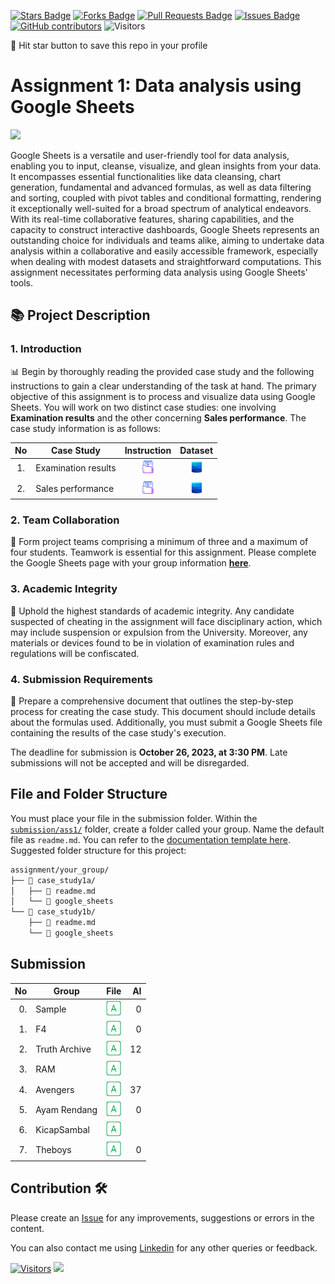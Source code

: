 <a href="https://github.com/drshahizan/BDM/stargazers"><img src="https://img.shields.io/github/stars/drshahizan/BDM" alt="Stars Badge"/></a>
<a href="https://github.com/drshahizan/BDM/network/members"><img src="https://img.shields.io/github/forks/drshahizan/BDM" alt="Forks Badge"/></a>
<a href="https://github.com/drshahizan/BDM/pulls"><img src="https://img.shields.io/github/issues-pr/drshahizan/BDM" alt="Pull Requests Badge"/></a>
<a href="https://github.com/drshahizan/BDM"><img src="https://img.shields.io/github/issues/drshahizan/BDM" alt="Issues Badge"/></a>
<a href="https://github.com/drshahizan/BDM/graphs/contributors"><img alt="GitHub contributors" src="https://img.shields.io/github/contributors/drshahizan/BDM?color=2b9348"></a>
![Visitors](https://api.visitorbadge.io/api/visitors?path=https%3A%2F%2Fgithub.com%2Fdrshahizan%2BDM&labelColor=%23d9e3f0&countColor=%23697689&style=flat)

🌟 Hit star button to save this repo in your profile

# Assignment 1: Data analysis using Google Sheets

<p align="left">
<img src="https://www.filepicker.io/api/file/SDYwYDBgTeuZyALrCrCh"  height="300" />
</p>

Google Sheets is a versatile and user-friendly tool for data analysis, enabling you to input, cleanse, visualize, and glean insights from your data. It encompasses essential functionalities like data cleansing, chart generation, fundamental and advanced formulas, as well as data filtering and sorting, coupled with pivot tables and conditional formatting, rendering it exceptionally well-suited for a broad spectrum of analytical endeavors. With its real-time collaborative features, sharing capabilities, and the capacity to construct interactive dashboards, Google Sheets represents an outstanding choice for individuals and teams alike, aiming to undertake data analysis within a collaborative and easily accessible framework, especially when dealing with modest datasets and straightforward computations. This assignment necessitates performing data analysis using Google Sheets' tools. 

## 📚 Project Description

### 1. Introduction
📊 Begin by thoroughly reading the provided case study and the following instructions to gain a clear understanding of the task at hand. The primary objective of this assignment is to process and visualize data using Google Sheets. You will work on two distinct case studies: one involving **Examination results** and the other concerning **Sales performance**. The case study information is as follows:

| No | Case Study | Instruction | Dataset |
|:----:|---------|:-------------:|:------:|
| 1.  | Examination results | <a href="../images/Ass1a.pdf" ><img src="../images/document.png" width="24px" height="24px"></a> | <a href="https://raw.githubusercontent.com/drshahizan/dataset/main/GS/Dataset1.txt" ><img src="../images/dataset.png" width="24px" height="24px"></a> |
| 2.  | Sales performance | <a href="../images/Ass1b.pdf" ><img src="../images/document.png" width="24px" height="24px"></a> | <a href="https://raw.githubusercontent.com/drshahizan/dataset/main/GS/Dataset2.txt" ><img src="../images/dataset.png" width="24px" height="24px"></a> |

### 2. Team Collaboration
🚀 Form project teams comprising a minimum of three and a maximum of four students. Teamwork is essential for this assignment. Please complete the Google Sheets page with your group information [**here**](https://docs.google.com/spreadsheets/d/1WJWrzrGmfC0z5CmTYCGmlkKa7_byYOoxlU0MTg7pRrk/edit#gid=1112504187). 


### 3. Academic Integrity
🚫 Uphold the highest standards of academic integrity. Any candidate suspected of cheating in the assignment will face disciplinary action, which may include suspension or expulsion from the University. Moreover, any materials or devices found to be in violation of examination rules and regulations will be confiscated.

### 4. Submission Requirements
📝 Prepare a comprehensive document that outlines the step-by-step process for creating the case study. This document should include details about the formulas used. Additionally, you must submit a Google Sheets file containing the results of the case study's execution.

The deadline for submission is **October 26, 2023, at 3:30 PM**. Late submissions will not be accepted and will be disregarded.

## File and Folder Structure 

You must place your file in the submission folder. Within the [`submission/ass1/`](./submission/ass1/) folder, create a folder called your group. Name the default file as `readme.md`. You can refer to the [documentation template here](./submission/ass1/Sample/readme.md). Suggested folder structure for this project:

```html
assignment/your_group/
├── 📁 case_study1a/
│   ├── 📄 readme.md
│   └── 📄 google_sheets
└── 📁 case_study1b/
    ├── 📄 readme.md
    └── 📄 google_sheets

```

## Submission

| No | Group |  File | AI |
| -----: |  ------ | :-----: | -----: | 
| 0. | Sample  |  <a href="submission/ass1/Sample/readme.md" ><img src="../images/answer.png" width="24px" height="24px" ></a> | 0 |
| 1. |  F4 |  <a href="submission/ass1/F4/readme.md" ><img src="../images/answer.png" width="24px" height="24px" ></a> | 0 |
| 2. |  Truth Archive |  <a href="submission/ass1/Truth_Archive" ><img src="../images/answer.png" width="24px" height="24px" ></a> | 12 |
| 3. |  RAM |  <a href="submission/ass1/RAM" ><img src="../images/answer.png" width="24px" height="24px" ></a> | 
| 4. |  Avengers |  <a href="submission/ass1/" ><img src="../images/answer.png" width="24px" height="24px" ></a> | 37 |
| 5. |  Ayam Rendang |  <a href="submission/ass1/" ><img src="../images/answer.png" width="24px" height="24px" ></a> | 0 |
| 6. | KicapSambal | <a href="submission/ass1/KicapSambal/readme.md" ><img src="../images/answer.png" width="24px" height="24px" ></a>
| 7. | Theboys | <a href="submission/ass1/TheBoys/readme.md" ><img src="../images/answer.png" width="24px" height="24px" ></a>| 0 |

## Contribution 🛠️
Please create an [Issue](https://github.com/drshahizan/BDM/issues) for any improvements, suggestions or errors in the content.

You can also contact me using [Linkedin](https://www.linkedin.com/in/drshahizan/) for any other queries or feedback.

[![Visitors](https://api.visitorbadge.io/api/visitors?path=https%3A%2F%2Fgithub.com%2Fdrshahizan&labelColor=%23697689&countColor=%23555555&style=plastic)](https://visitorbadge.io/status?path=https%3A%2F%2Fgithub.com%2Fdrshahizan)
![](https://hit.yhype.me/github/profile?user_id=81284918)
